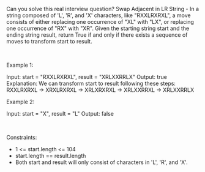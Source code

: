 Can you solve this real interview question? Swap Adjacent in LR String - In a string composed of 'L', 'R', and 'X' characters, like "RXXLRXRXL", a move consists of either replacing one occurrence of "XL" with "LX", or replacing one occurrence of "RX" with "XR". Given the starting string start and the ending string result, return True if and only if there exists a sequence of moves to transform start to result.

 

Example 1:


Input: start = "RXXLRXRXL", result = "XRLXXRRLX"
Output: true
Explanation: We can transform start to result following these steps:
RXXLRXRXL ->
XRXLRXRXL ->
XRLXRXRXL ->
XRLXXRRXL ->
XRLXXRRLX


Example 2:


Input: start = "X", result = "L"
Output: false


 

Constraints:

 * 1 <= start.length <= 104
 * start.length == result.length
 * Both start and result will only consist of characters in 'L', 'R', and 'X'.